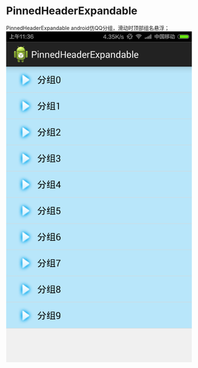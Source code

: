 # PinnedHeaderExpandable
PinnedHeaderExpandable   android仿QQ分组，滑动时顶部组名悬浮；
![image](https://github.com/AndroidTheWorld/PinnedHeaderExpandable/blob/master/demo.png)
